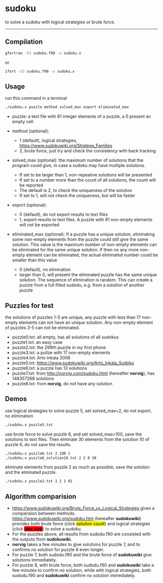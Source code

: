 # sudoku
to solve a sudoku with logical strategies or brute force.

-----------------------------
## Compilation
```bash
gfortran -O3 sudoku.f90 -o sudoku.x
```
or

```bash
ifort -O3 sudoku.f90 -o sudoku.x
```

## Usage
run this command in a terminal

```bash
./sudoku.x puzzle method solved_max export eliminated_max
```

* puzzle: a text file with 81 integer elements of a puzzle, a 0 present an empty cell

* method (optional): 
  * 1 (default), logical strategies, https://www.sudokuwiki.org/Strategy_Families
  * 2, brute force, just try and check the consistency with back tracking
* solved_max (optional): the maximum number of solutions that the program could give, in case a sudoku may have multiple solutions.
  * If set to be larger than 1, non-repeative solutions will be presented
  * If set to a number more than the count of all solutions, the count will be reported
  * The default is 2, to check the uniqueness of the solution
  * If set to 1, will not check the uniqueness, but will be faster
* export (optional):
  * 0 (default), do not export results to text files
  * 1, export results to text files. A puzzle with 81 non-empty elements will not be exported
* eliminated_max (optional): If a puzzle has a unique solution, eliminating some non-empty elements from the puzzle could still give the same solution. This value is the maximum number of non-empty elements can be eliminated for the same unique solution. If then no any more non-empty element can be eliminated, the actual eliminated number could be smaller than this value
  * 0 (default), no elimination
  * larger than 0, will present the eliminated puzzle has the same unique solution. The sequence of elimination is random. This can create a puzzle from a full filled sudodu, e.g. from a solution of another puzzle

## Puzzles for test
the solutions of puzzles 1-5 are unique, any puzzle with less than 17 non-empty elements can not have an unique solution. Any non-empty element of puzzles 3-5 can not be eliminated.

* puzzle0.txt: all empty, has all solutions of all sudokus
* puzzle1.txt: an easy case
* puzzle2.txt: the 299th puzzle in my first phone
* puzzle3.txt: a pullze with 17 non-empty elements
* puzzle4.txt: Arto Inkala 2006
* puzzle5.txt: https://www.sudokuwiki.org/Arto_Inkala_Sudoku
* puzzle6.txt: a puzzle has 13 solutions
* puzzle7.txt: from http://norvig.com/sudoku.html (hereafter **norvig**), has 148357268 solutions
* puzzle8.txt: from **norvig**, do not have any solution

## Demos

use logical strategies to solve puzzle 5, set solved_max=2, do not export, no elimination

```bash
./sudoku.x puzzle5.txt
```

use brute force to solve puzzle 6, and set solved_max=100, save the solutions to text files. Then elminate 30 elements from the solution 10 of puzzle 6, do not save the results.

```bash
./sudoku.x puzzle6.txt 2 100 1
./sudoku.x puzzle6_solution10.txt 2 2 0 30
```

eliminate elements from puzzle 2 as much as possible, save the solution and the elminated puzzle.

```bash
./sudoku.x puzzle2.txt 1 2 1 81
```

## Algorithm comparision 
* https://www.sudokuwiki.org/Brute_Force_vs_Logical_Strategies gives a comparision between methods.
https://www.sudokuwiki.org/sudoku.htm (hereafter **sudokuwiki**) provides both
brute force (click <mark style="background-color: #FFFF00">solution count</mark>) 
and logical strategies (click <mark style="background-color: #FF0000">take step</mark>) 
to solve a sudoku.
* For the puzzles above, all results from sudodu.f90 are consisted with the outputs from **sudokuwiki**.
* **norvig** takes a few minutes to give solutions for  puzzle 7, 
and to confirms no solution for puzzle 8 even longer.
* For puzzle 7, both sudodu.f90 and the brute force of **sudokuwiki** give solutions immediately.
* For puzzle 8, with brute force, both sudodu.f90 and **sudokuwiki** take a few minutes to confirm no solution; 
while with logical strategies, both sudodu.f90 and **sudokuwiki** confirm no solution immediately.
